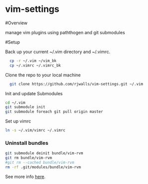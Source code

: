# vim-settings

#Overview 

manage vim plugins using paththogen and git submodules

#Setup 

Back up your current ~/.vim directory and ~/.vimrc.  

```bash
  cp -r ~/.vim ~/vim_bk
  cp ~/.vimrc ~/.vimrc_bk
```

Clone the repo to your local machine 

```bash
  git clone https://github.com/rjwalls/vim-settings.git ~/.vim
```
Init and update Submodules 

```bash
cd ~/.vim 
git submodule init
git submodule foreach git pull origin master
```
Set up vimrc 

```bash
ln -s ~/.vim/vimrc ~/.vimrc 
```

### Uninstall bundles

```bash
git submodule deinit bundle/vim-rvm
git rm bundle/vim-rvm
#git rm --cached bundle/vim-rvm
rm -rf .git/modules/bundle/vim-rvm
```
See more info
[here](http://stackoverflow.com/questions/5828324/update-git-submodule-to-latest-commit-on-origin).

